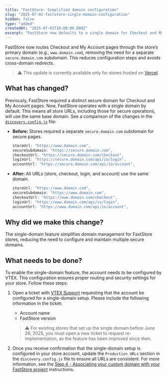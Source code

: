 ```yaml
---
title: "FastStore: Simplified domain configuration"
slug: "2025-07-01-faststore-single-domain-configuration"
hidden: false
type: "added"
createdAt: "2025-07-01T10:00:00.000Z"  
excerpt: "FastStore now defaults to a single domain for Checkout and My Account pages for store hosted on Vercel, simplifying domain management."
---
```


FastStore now routes Checkout and My Account pages through the store’s primary domain (e.g., `www.domain.com`), removing the need for a separate `secure.domain.com` subdomain. This reduces configuration steps and avoids cross-domain redirects.

> ⚠️ This update is currently available only for stores hosted on [Vercel](https://vercel.com/).

## What has changed?

Previously, FastStore required a distinct secure domain for Checkout and My Account pages. Now, FastStore operates with a single domain by default. This means all store URLs, including those for secure operations, will use the same base domain. See a comparison of the changes in the [`discovery.config.js`](https://developers.vtex.com/docs/guides/faststore/project-structure-config-options) file:

- **Before:** Stores required a separate `secure.domain.com` subdomain for secure pages.

    ```js
    storeUrl: "https://www.domain.com",
    secureSubdomain: "https://secure.domain.com",
    checkoutUrl: "https://secure.domain.com/checkout",
    loginUrl: "https://secure.domain.com/api/io/login",
    accountUrl: "https://secure.domain.com/api/io/account",
    ```

- **After:** All URLs (store, checkout, login, and account) use the same domain.

    ```js
    storeUrl: "https://www.domain.com",
    secureSubdomain: "https://www.domain.com",
    checkoutUrl: "https://www.domain.com/checkout",
    loginUrl: "https://www.domain.com/api/io/login",
    accountUrl: "https://www.domain.com/api/io/account",
    ```

## Why did we make this change?

The single-domain feature simplifies domain management for FastStore stores, reducing the need to configure and maintain multiple secure domains.

## What needs to be done?

To enable the single-domain feature, the account needs to be configured by VTEX. This configuration ensures proper routing and security settings for your store. Follow these steps:

1. Open a ticket with [VTEX Support](https://help.vtex.com/en/support) requesting that the account be configured for a single-domain setup. Please include the following information in the ticket:

   - Account name
   - FastStore version

    > ⚠️ For existing stores that set up the single domain before June 26, 2025, you must open a new ticket to request re-implementation, as the feature has been improved since then.

2. Once you receive confirmation that the single-domain setup is configured in your store account, update the `Production URLs` section in the `discovery.config.js` file to ensure all URLs are consistent. For more information, see the [Step 4 - Associating your custom domain with your FastStore project](https://developers.vtex.com/docs/guides/faststore/go-live-1-configuring-external-dns#step-4-associating-your-custom-domain-with-your-faststore-project) instructions.
